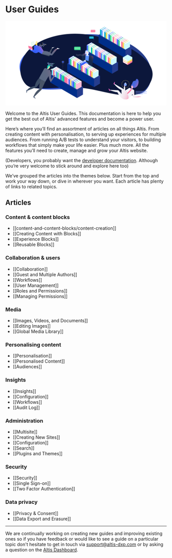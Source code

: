 # User Guides

![](./assets/banner-welcome.png)

Welcome to the Altis User Guides. This documentation is here to help you get the best out of Altis' advanced features and become a power user.

Here’s where you’ll find an assortment of articles on all things Altis. From creating content with personalisation, to serving up experiences for multiple audiences. From running A/B tests to understand your visitors, to building workflows that simply make your life easier. Plus much more. All the features you’ll need to create, manage and grow your Altis website.

(Developers, you probably want the [developer documentation](https://docs.altis-dxp.com/). Although you’re very welcome to stick around and explore here too)

  

We’ve grouped the articles into the themes below. Start from the top and work your way down, or dive in wherever you want. Each article has plenty of links to related topics.

## Articles

### Content & content blocks
- [[content-and-content-blocks/content-creation]]
- [[Creating Content with Blocks]]
- [[Experience Blocks]]
- [[Reusable Blocks]]

### Collaboration & users
- [[Collaboration]]
- [[Guest and Multiple Authors]]
- [[Workflows]]
- [[User Management]]
- [[Roles and Permissions]]
- [[Managing Permissions]]

### Media
- [[Images, Videos, and Documents]]
- [[Editing Images]]
- [[Global Media Library]]

### Personalising content
- [[Personalisation]]
- [[Personalised Content]]
- [[Audiences]]


### Insights
- [[Insights]]
- [[Configuration]]
- [[Workflows]]
- [[Audit Log]]

### Administration
- [[Multisite]]
- [[Creating New Sites]]
- [[Configuration]]
- [[Search]]
- [[Plugins and Themes]]

### Security
- [[Security]]
- [[Single Sign-on]]
- [[Two Factor Authentication]]

### Data privacy
- [[Privacy & Consent]]
- [[Data Export and Erasure]]


---
We are continually working on creating new guides and improving existing ones so if you have feedback or would like to see a guide on a particular topic don't hesitate to get in touch via [support@altis-dxp.com](mailto://support@altis-dxp.com) or by asking a question on the [Altis Dashboard](https://dashboard.altis-dxp.com/#/support/new/question).
